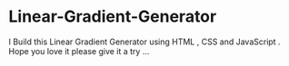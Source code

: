 # Linear-Gradient-Generator
 I Build this Linear Gradient Generator using HTML , CSS and JavaScript . Hope you love it please give it a try ...
